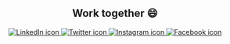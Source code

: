 <h2 align="center"> Work together 😄 </h2>

<div align="center">
    <a href="https://www.linkedin.com/in/galeedgutierrez/" target="_blank">
        <img src="https://img.shields.io/badge/LinkedIn-0077B5?style=for-the-badge&logo=linkedin&logoColor=white" alt="LinkedIn icon">
    </a>
    <a href="https://twitter.com/GutierrezGaleed" target="_blank">
        <img src="https://img.shields.io/badge/Twitter-1DA1F2?style=for-the-badge&logo=twitter&logoColor=white" alt="Twitter icon">
    </a>
    <a href="https://www.instagram.com/galeedgutierrez/" target="_blank">
        <img src="https://img.shields.io/badge/Instagram-E4405F?style=for-the-badge&logo=instagram&logoColor=white" alt="Instagram icon">
    </a>
    <a href="https://www.facebook.com/GaleedGutierrez" target="_blank">
        <img src="https://img.shields.io/badge/Facebook-1877F2?style=for-the-badge&logo=facebook&logoColor=white" alt="Facebook icon">
    </a>
</div>
